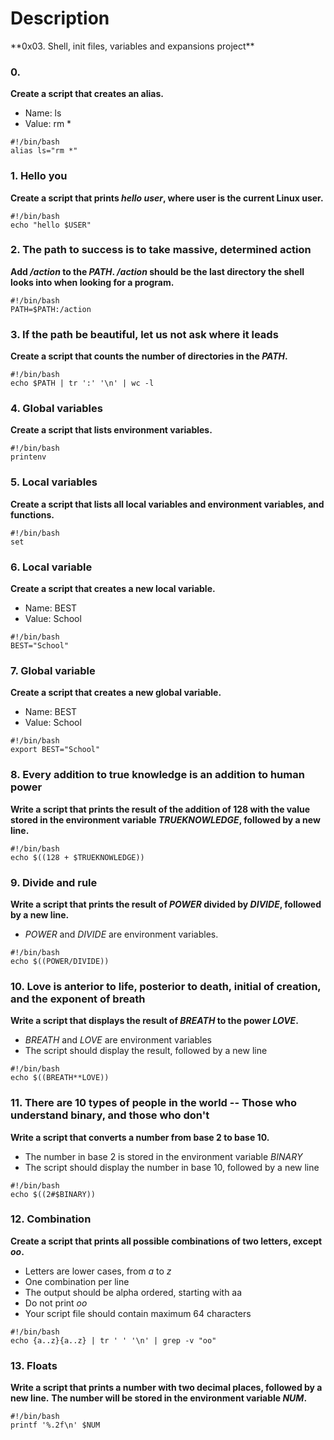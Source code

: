 
<h1> Description </h1>
**0x03. Shell, init files, variables and expansions project**


<h3>0. <o></h3>

**Create a script that creates an alias.**

* Name: ls
* Value: rm *

```
#!/bin/bash
alias ls="rm *"
```


<h3>1. Hello you</h3>

**Create a script that prints _hello user_, where user is the current Linux user.**

```
#!/bin/bash
echo "hello $USER"
```

<h3>2. The path to success is to take massive, determined action</h3>

**Add _/action_ to the _PATH_. _/action_ should be the last directory the shell looks into when looking for a program.**

```
#!/bin/bash
PATH=$PATH:/action
```

<h3>3. If the path be beautiful, let us not ask where it leads</h3>

**Create a script that counts the number of directories in the _PATH_.**

```
#!/bin/bash
echo $PATH | tr ':' '\n' | wc -l
```


<h3>4. Global variables</h3>

**Create a script that lists environment variables.**

```
#!/bin/bash
printenv
```

<h3>5. Local variables</h3>

**Create a script that lists all local variables and environment variables, and functions.**

```
#!/bin/bash
set
```


<h3>6. Local variable</h3>

**Create a script that creates a new local variable.**

* Name: BEST
* Value: School
```
#!/bin/bash
BEST="School"
```

<h3>7. Global variable</h3>

**Create a script that creates a new global variable.**

* Name: BEST
* Value: School
```
#!/bin/bash
export BEST="School"
```


<h3>8. Every addition to true knowledge is an addition to human power</h3>

**Write a script that prints the result of the addition of 128 with the value stored in the
environment variable _TRUEKNOWLEDGE_, followed by a new line.**
```
#!/bin/bash
echo $((128 + $TRUEKNOWLEDGE))
```


<h3>9. Divide and rule</h3>

**Write a script that prints the result of _POWER_ divided by _DIVIDE_, followed by a new line.**

* _POWER_ and _DIVIDE_ are environment variables.
```
#!/bin/bash
echo $((POWER/DIVIDE))
```


<h3>10. Love is anterior to life, posterior to death, initial of creation, and the exponent of breath</h3>

**Write a script that displays the result of _BREATH_ to the power _LOVE_.**

* _BREATH_ and _LOVE_ are environment variables
* The script should display the result, followed by a new line
```
#!/bin/bash
echo $((BREATH**LOVE))
```

<h3>11. There are 10 types of people in the world -- Those who understand binary, and those who don't</h3>

**Write a script that converts a number from base 2 to base 10.**

* The number in base 2 is stored in the environment variable _BINARY_
* The script should display the number in base 10, followed by a new line
```
#!/bin/bash
echo $((2#$BINARY))
```

<h3>12. Combination</h3>

**Create a script that prints all possible combinations of two letters, except _oo_.**

* Letters are lower cases, from _a_ to _z_
* One combination per line
* The output should be alpha ordered, starting with aa
* Do not print _oo_
* Your script file should contain maximum 64 characters
```
#!/bin/bash
echo {a..z}{a..z} | tr ' ' '\n' | grep -v "oo"
```


<h3>13. Floats</h3>

**Write a script that prints a number with two decimal places, followed by a new line.**
**The number will be stored in the environment variable _NUM_.**
```
#!/bin/bash
printf '%.2f\n' $NUM
```

